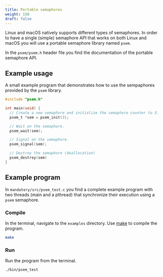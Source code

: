```yaml
---
title: Portable semaphores
weight: 150
draft: false
---
```


Linux and macOS natively supports different types of semaphores. In order to
have a single (simple) semaphore API that works on both Linux and macOS you will
use a portable semaphore library named `psem`.

In the `psem/psem.h` header file you find the documentation of the
portable semaphore API.

## Example usage

A small example program that demonstrates how to use the sempaphores provided by
the `psem` library. 

``` c
#include "psem.h"

int main(void) {
  // Create a new semaphore and initialize the semaphore counter to 3. 
  psem_t *sem = psem_init(3);

  // Wait on the semaphore. 
  psem_wait(sem);

  // Signal on the semaphore. 
  psem_signal(sem);

  // Destroy the semaphore (deallocation)
  psem_destroy(sem)
}  
```

## Example program 

In `mandatory/src/psem_test.c` you find a complete example program with
two threads (main and a pthread) that synchronize their execution using a `psem`
semaphore. 

### Compile

In the terminal, navigate to the `examples` directory. Use
[make][wp-make] to compile the program.

[wp-make]: https://en.wikipedia.org/wiki/Make_(software)

``` bash session
make
```

### Run 

Run the program from the terminal.

``` bash session
./bin/psem_test
```

